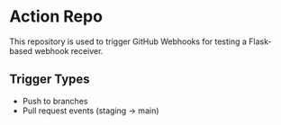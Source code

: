 # Action Repo

This repository is used to trigger GitHub Webhooks for testing a Flask-based webhook receiver.

## Trigger Types
- Push to branches
- Pull request events (staging → main)
